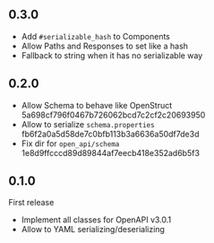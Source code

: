 ## 0.3.0
* Add `#serializable_hash` to Components
* Allow Paths and Responses to set like a hash
* Fallback to string when it has no serializable way

## 0.2.0
* Allow Schema to behave like OpenStruct 5a698cf796f0467b726062bcd7c2cf2c20693950
* Allow to serialize `schema.properties` fb6f2a0a5d58de7c0bfb113b3a6636a50df7de3d
* Fix dir for `open_api/schema` 1e8d9ffcccd89d89844af7eecb418e352ad6b5f3


## 0.1.0
First release

* Implement all classes for OpenAPI v3.0.1
* Allow to YAML serializing/deserializing
